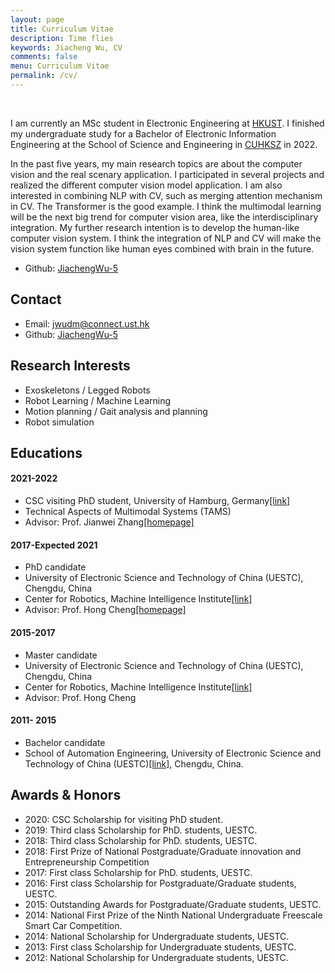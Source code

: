 ```yaml
---
layout: page
title: Curriculum Vitae
description: Time flies
keywords: Jiacheng Wu, CV
comments: false
menu: Curriculum Vitae
permalink: /cv/
---
```

<br>

I am currently an MSc student in Electronic Engineering at [HKUST](https://hkust.edu.hk/). I finished my undergraduate study for a Bachelor of Electronic Information Engineering at the School of Science and Engineering in [CUHKSZ](https://www.cuhk.edu.cn/en) in 2022.

In the past five years, my main research topics are about the computer vision and the real scenary application. I participated in several projects and realized the different computer vision model application.
I am also interested in combining NLP with CV, such as merging attention mechanism in CV. The Transformer is the good example. I think the multimodal learning will be the next big trend for computer vision area, like the interdisciplinary integration. My further research intention is to develop the human-like computer vision system. I think the integration of NLP and CV will make the vision system function like human eyes combined with brain in the future.

<!-- ## Social -->

<!-- - 知乎@[沙漏](https://zhihu.com/people/zou-you-50)
- [Google Scholar](https://scholar.google.com.hk/citations?hl=zh-CN&user=etqLTR8AAAAJ)
- [Research Gate](https://www.researchgate.net/profile/Chaobin-Zou) -->
- Github: [JiachengWu-5](https://github.com/JiachengWu-5)

## Contact
- Email: jwudm@connect.ust.hk
- Github: [JiachengWu-5](https://github.com/JiachengWu-5)

## Research Interests
- Exoskeletons / Legged Robots
- Robot Learning / Machine Learning
- Motion planning / Gait analysis and planning
- Robot simulation

## Educations

#### 2021-2022

- CSC visiting PhD student, University of Hamburg, Germany[[link]](https://tams.informatik.uni-hamburg.de/people/zou/)
- Technical Aspects of Multimodal Systems (TAMS)
- Advisor: Prof. Jianwei Zhang[[homepage]](https://tams.informatik.uni-hamburg.de/people/zhang/)

#### 2017-Expected 2021

- PhD candidate
- University of Electronic Science and Technology of China (UESTC), Chengdu, China
- Center for Robotics, Machine Intelligence Institute[[link]](http://www.uestcrobot.net/)
- Advisor: Prof. Hong Cheng[[homepage]](https://scholar.google.com/citations?user=-845MAcAAAAJ&hl=zh-CN)

#### 2015-2017

- Master candidate
- University of Electronic Science and Technology of China (UESTC), Chengdu, China
- Center for Robotics, Machine Intelligence Institute[[link]](http://www.uestcrobot.net/)
- Advisor: Prof. Hong Cheng

#### 2011- 2015

- Bachelor candidate
- School of Automation Engineering, University of Electronic Science and Technology of China (UESTC)[[link]](https://www.uestc.edu.cn/), Chengdu, China.

## Awards & Honors
- 2020: CSC Scholarship for visiting PhD student.
- 2019: Third class Scholarship for PhD. students, UESTC.
- 2018: Third class Scholarship for PhD. students, UESTC.
- 2018: First Prize of National Postgraduate/Graduate innovation and Entrepreneurship Competition
- 2017: First class Scholarship for PhD. students, UESTC.
- 2016: First class Scholarship for Postgraduate/Graduate students, UESTC.
- 2015: Outstanding Awards for Postgraduate/Graduate students, UESTC.
- 2014: National First Prize of the Ninth National Undergraduate Freescale Smart Car Competition.
- 2014: National Scholarship for Undergraduate students, UESTC.
- 2013: First class Scholarship for Undergraduate students, UESTC.
- 2012: National Scholarship for Undergraduate students, UESTC.
